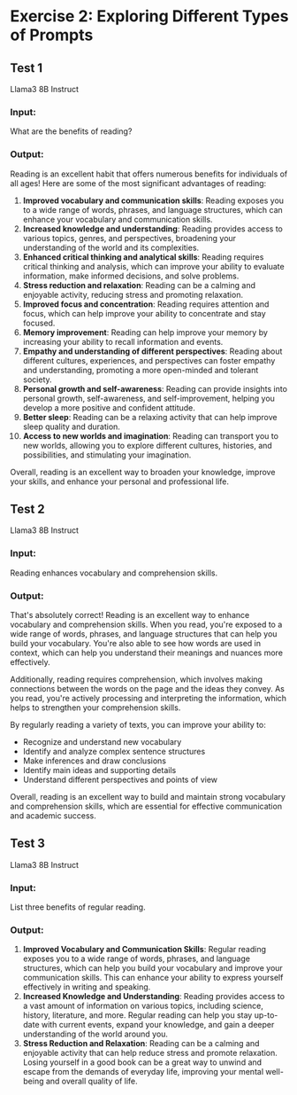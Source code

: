 # Exercise 2: Exploring Different Types of Prompts

## Test 1
Llama3 8B Instruct

### Input: 
What are the benefits of reading?

### Output:
Reading is an excellent habit that offers numerous benefits for individuals of all ages! Here are some of the most significant advantages of reading:

1. **Improved vocabulary and communication skills**: Reading exposes you to a wide range of words, phrases, and language structures, which can enhance your vocabulary and communication skills.
2. **Increased knowledge and understanding**: Reading provides access to various topics, genres, and perspectives, broadening your understanding of the world and its complexities.
3. **Enhanced critical thinking and analytical skills**: Reading requires critical thinking and analysis, which can improve your ability to evaluate information, make informed decisions, and solve problems.
4. **Stress reduction and relaxation**: Reading can be a calming and enjoyable activity, reducing stress and promoting relaxation.
5. **Improved focus and concentration**: Reading requires attention and focus, which can help improve your ability to concentrate and stay focused.
6. **Memory improvement**: Reading can help improve your memory by increasing your ability to recall information and events.
7. **Empathy and understanding of different perspectives**: Reading about different cultures, experiences, and perspectives can foster empathy and understanding, promoting a more open-minded and tolerant society.
8. **Personal growth and self-awareness**: Reading can provide insights into personal growth, self-awareness, and self-improvement, helping you develop a more positive and confident attitude.
9. **Better sleep**: Reading can be a relaxing activity that can help improve sleep quality and duration.
10. **Access to new worlds and imagination**: Reading can transport you to new worlds, allowing you to explore different cultures, histories, and possibilities, and stimulating your imagination.

Overall, reading is an excellent way to broaden your knowledge, improve your skills, and enhance your personal and professional life.


## Test 2 
Llama3 8B Instruct

### Input: 
Reading enhances vocabulary and comprehension skills.

### Output:
That's absolutely correct! Reading is an excellent way to enhance vocabulary and comprehension skills. When you read, you're exposed to a wide range of words, phrases, and language structures that can help you build your vocabulary. You're also able to see how words are used in context, which can help you understand their meanings and nuances more effectively.

Additionally, reading requires comprehension, which involves making connections between the words on the page and the ideas they convey. As you read, you're actively processing and interpreting the information, which helps to strengthen your comprehension skills.

By regularly reading a variety of texts, you can improve your ability to:

* Recognize and understand new vocabulary
* Identify and analyze complex sentence structures
* Make inferences and draw conclusions
* Identify main ideas and supporting details
* Understand different perspectives and points of view

Overall, reading is an excellent way to build and maintain strong vocabulary and comprehension skills, which are essential for effective communication and academic success.


## Test 3
Llama3 8B Instruct

### Input: 
List three benefits of regular reading.

### Output:
1. **Improved Vocabulary and Communication Skills**: Regular reading exposes you to a wide range of words, phrases, and language structures, which can help you build your vocabulary and improve your communication skills. This can enhance your ability to express yourself effectively in writing and speaking.
2. **Increased Knowledge and Understanding**: Reading provides access to a vast amount of information on various topics, including science, history, literature, and more. Regular reading can help you stay up-to-date with current events, expand your knowledge, and gain a deeper understanding of the world around you.
3. **Stress Reduction and Relaxation**: Reading can be a calming and enjoyable activity that can help reduce stress and promote relaxation. Losing yourself in a good book can be a great way to unwind and escape from the demands of everyday life, improving your mental well-being and overall quality of life.